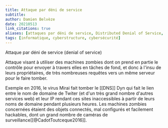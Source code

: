 ```yaml
---
title: Attaque par déni de service
subtitle:
author: Damien Belvèze
date: 20210513
link_citations: true
aliases: [attaques par déni de service, Distributed Denial of Service, DDoS, déni de service, denial of service]
tags: [informatique, cyberstructure, cybersécurité]
---
```


Attaque par déni de service (denial of service)

Attaque visant à utiliser des machines zombies dont on prend en partie le contrôle pour envoyer à travers elles en tâches de fond, et donc à l'insu de leurs propriétaires, de très nombreuses requêtes vers un même serveur pour le faire tomber. 

Exemple en 2016, le virus Mirai fait tomber le [[DNS]] Dyn qui fait le lien entre le nom de domaine de Twiter (et d'un très grand nombre d'autres services web) et leur IP rendant ces sites inaccessibles à partir de leurs noms de domaine pendant plusieurs heures. Les machines zombies concernées étaient des objets connectés, mal configurés et facilement hackables, dont un grand nombre de caméras de surveillance[[@CadotToutceque2016]]. 